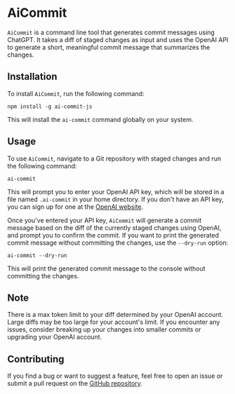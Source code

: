 # AiCommit

`AiCommit` is a command line tool that generates commit messages using ChatGPT. It takes a diff of staged changes as input and uses the OpenAI API to generate a short, meaningful commit message that summarizes the changes.

## Installation

To install `AiCommit`, run the following command:

```
npm install -g ai-commit-js
```

This will install the `ai-commit` command globally on your system.

## Usage

To use `AiCommit`, navigate to a Git repository with staged changes and run the following command:

```
ai-commit
```

This will prompt you to enter your OpenAI API key, which will be stored in a file named `.ai-commit` in your home directory. If you don't have an API key, you can sign up for one at the [OpenAI website](https://openai.com/).

Once you've entered your API key, `AiCommit` will generate a commit message based on the diff of the currently staged changes using OpenAI, and prompt you to confirm the commit. If you want to print the generated commit message without committing the changes, use the `--dry-run` option:

```
ai-commit --dry-run
```

This will print the generated commit message to the console without committing the changes.

## Note
There is a max token limit to your diff determined by your OpenAI account. Large diffs may be too large for your account's limit. If you encounter any issues, consider breaking up your changes into smaller commits or upgrading your OpenAI account.

## Contributing

If you find a bug or want to suggest a feature, feel free to open an issue or submit a pull request on the [GitHub repository](https://github.com/Tharon-C/AiCommit).